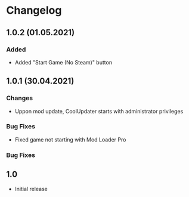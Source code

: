 # Changelog

## 1.0.2 (01.05.2021)

### Added

- Added "Start Game (No Steam)" button

## 1.0.1 (30.04.2021)

### Changes

- Uppon mod update, CoolUpdater starts with administrator privileges

### Bug Fixes

- Fixed game not starting with Mod Loader Pro

### Bug Fixes

## 1.0

- Initial release